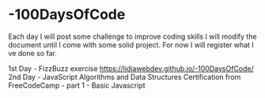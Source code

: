 # -100DaysOfCode
Each day I will post some challenge to improve coding skills
I will modify the document until I come with some solid project. For now I will register what I ve done so far.

1st Day - FizzBuzz  exercise https://lidiawebdev.github.io/-100DaysOfCode/
2nd Day - JavaScript Algorithms and Data Structures Certification from FreeCodeCamp - part 1 - Basic Javascript
